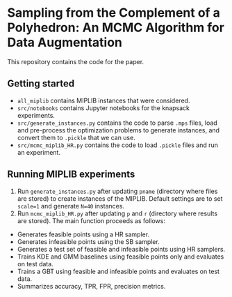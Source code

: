 # Sampling from the Complement of a Polyhedron:  An MCMC Algorithm for Data Augmentation

This repository contains the code for the paper.

## Getting started

- `all_miplib` contains MIPLIB instances that were considered.
- `src/notebooks` contains Jupyter notebooks for the knapsack experiments. 
- `src/generate_instances.py` contains the code to parse `.mps` files, load and
pre-process the optimization problems to generate instances, and convert them 
to `.pickle` that we can use.
- `src/mcmc_miplib_HR.py` contains the code to load `.pickle` files and run an
experiment.
 
## Running MIPLIB experiments

1. Run `generate_instances.py` after updating `pname` (directory where files 
are stored) to create instances of the MIPLIB. Default settings are to set `scale=1`
and generate `N=40` instances.
2. Run `mcmc_miplib_HR.py` after updating `p` and `r` (directory where results
are stored). The main function proceeds as follows:
* Generates feasible points using a HR sampler.
* Generates infeasible points using the SB sampler.
* Generates a test set of feasible and infeasible points using HR samplers.
* Trains KDE and GMM baselines using feasible points only and evaluates on test
data.
* Trains a GBT using feasible and infeasible points and evaluates on test data.
* Summarizes accuracy, TPR, FPR, precision metrics.
